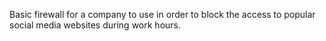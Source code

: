 Basic firewall for a company to use in order to block the access to popular social media websites during work hours.